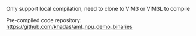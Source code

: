 Only support local compilation, need to clone to VIM3 or VIM3L to compile

Pre-compiled code repository: https://github.com/khadas/aml_npu_demo_binaries
